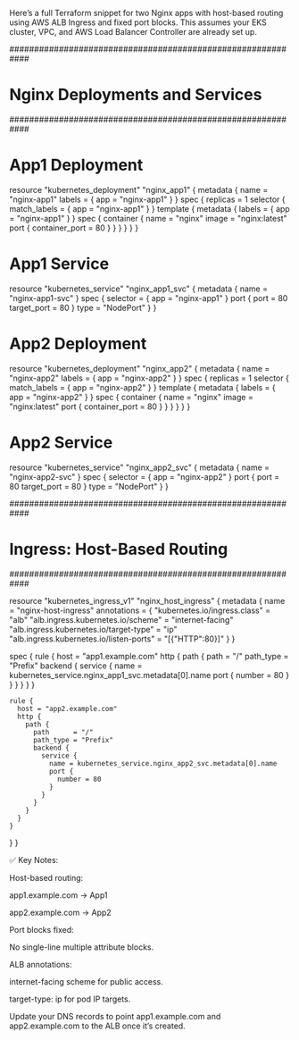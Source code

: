 Here’s a full Terraform snippet for two Nginx apps with host-based routing using AWS ALB Ingress and fixed port blocks. This assumes your EKS cluster, VPC, and AWS Load Balancer Controller are already set up.

############################################################
# Nginx Deployments and Services
############################################################

# App1 Deployment
resource "kubernetes_deployment" "nginx_app1" {
  metadata {
    name   = "nginx-app1"
    labels = { app = "nginx-app1" }
  }
  spec {
    replicas = 1
    selector {
      match_labels = { app = "nginx-app1" }
    }
    template {
      metadata { labels = { app = "nginx-app1" } }
      spec {
        container {
          name  = "nginx"
          image = "nginx:latest"
          port {
            container_port = 80
          }
        }
      }
    }
  }
}

# App1 Service
resource "kubernetes_service" "nginx_app1_svc" {
  metadata {
    name = "nginx-app1-svc"
  }
  spec {
    selector = { app = "nginx-app1" }
    port {
      port        = 80
      target_port = 80
    }
    type = "NodePort"
  }
}

# App2 Deployment
resource "kubernetes_deployment" "nginx_app2" {
  metadata {
    name   = "nginx-app2"
    labels = { app = "nginx-app2" }
  }
  spec {
    replicas = 1
    selector {
      match_labels = { app = "nginx-app2" }
    }
    template {
      metadata { labels = { app = "nginx-app2" } }
      spec {
        container {
          name  = "nginx"
          image = "nginx:latest"
          port {
            container_port = 80
          }
        }
      }
    }
  }
}

# App2 Service
resource "kubernetes_service" "nginx_app2_svc" {
  metadata {
    name = "nginx-app2-svc"
  }
  spec {
    selector = { app = "nginx-app2" }
    port {
      port        = 80
      target_port = 80
    }
    type = "NodePort"
  }
}

############################################################
# Ingress: Host-Based Routing
############################################################

resource "kubernetes_ingress_v1" "nginx_host_ingress" {
  metadata {
    name = "nginx-host-ingress"
    annotations = {
      "kubernetes.io/ingress.class"           = "alb"
      "alb.ingress.kubernetes.io/scheme"      = "internet-facing"
      "alb.ingress.kubernetes.io/target-type" = "ip"
      "alb.ingress.kubernetes.io/listen-ports" = "[{\"HTTP\":80}]"
    }
  }

  spec {
    rule {
      host = "app1.example.com"
      http {
        path {
          path      = "/"
          path_type = "Prefix"
          backend {
            service {
              name = kubernetes_service.nginx_app1_svc.metadata[0].name
              port {
                number = 80
              }
            }
          }
        }
      }
    }

    rule {
      host = "app2.example.com"
      http {
        path {
          path      = "/"
          path_type = "Prefix"
          backend {
            service {
              name = kubernetes_service.nginx_app2_svc.metadata[0].name
              port {
                number = 80
              }
            }
          }
        }
      }
    }
  }
}

✅ Key Notes:

Host-based routing:

app1.example.com → App1

app2.example.com → App2

Port blocks fixed:

No single-line multiple attribute blocks.

ALB annotations:

internet-facing scheme for public access.

target-type: ip for pod IP targets.

Update your DNS records to point app1.example.com and app2.example.com to the ALB once it’s created.


